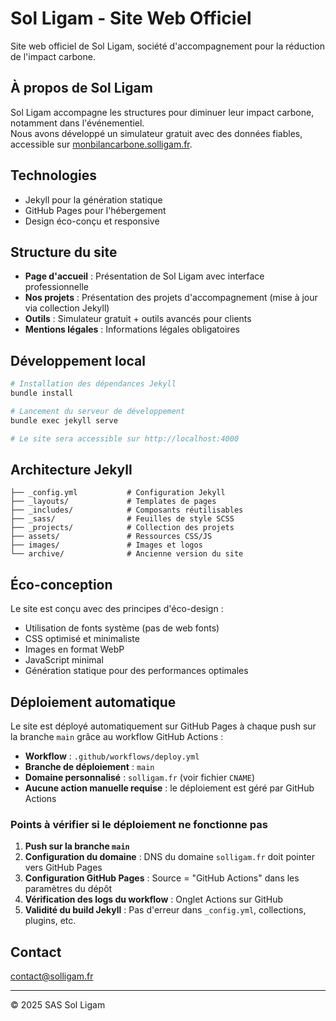 # Sol Ligam - Site Web Officiel

Site web officiel de Sol Ligam, société d'accompagnement pour la réduction de l'impact carbone.

## À propos de Sol Ligam

Sol Ligam accompagne les structures pour diminuer leur impact carbone, notamment dans l'événementiel.  
Nous avons développé un simulateur gratuit avec des données fiables, accessible sur [monbilancarbone.solligam.fr](https://monbilancarbone.solligam.fr).

## Technologies

- Jekyll pour la génération statique
- GitHub Pages pour l'hébergement
- Design éco-conçu et responsive

## Structure du site

- **Page d'accueil** : Présentation de Sol Ligam avec interface professionnelle
- **Nos projets** : Présentation des projets d'accompagnement (mise à jour via collection Jekyll)
- **Outils** : Simulateur gratuit + outils avancés pour clients
- **Mentions légales** : Informations légales obligatoires

## Développement local

```bash
# Installation des dépendances Jekyll
bundle install

# Lancement du serveur de développement
bundle exec jekyll serve

# Le site sera accessible sur http://localhost:4000
```

## Architecture Jekyll

```
├── _config.yml           # Configuration Jekyll
├── _layouts/             # Templates de pages
├── _includes/            # Composants réutilisables
├── _sass/                # Feuilles de style SCSS
├── _projects/            # Collection des projets
├── assets/               # Ressources CSS/JS
├── images/               # Images et logos
└── archive/              # Ancienne version du site
```

## Éco-conception

Le site est conçu avec des principes d'éco-design :
- Utilisation de fonts système (pas de web fonts)
- CSS optimisé et minimaliste
- Images en format WebP
- JavaScript minimal
- Génération statique pour des performances optimales

## Déploiement automatique

Le site est déployé automatiquement sur GitHub Pages à chaque push sur la branche `main` grâce au workflow GitHub Actions :

- **Workflow** : `.github/workflows/deploy.yml`
- **Branche de déploiement** : `main`
- **Domaine personnalisé** : `solligam.fr` (voir fichier `CNAME`)
- **Aucune action manuelle requise** : le déploiement est géré par GitHub Actions

### Points à vérifier si le déploiement ne fonctionne pas

1. **Push sur la branche `main`**  
2. **Configuration du domaine** : DNS du domaine `solligam.fr` doit pointer vers GitHub Pages  
3. **Configuration GitHub Pages** : Source = "GitHub Actions" dans les paramètres du dépôt  
4. **Vérification des logs du workflow** : Onglet Actions sur GitHub  
5. **Validité du build Jekyll** : Pas d'erreur dans `_config.yml`, collections, plugins, etc.

## Contact

contact@solligam.fr

---
© 2025 SAS Sol Ligam
